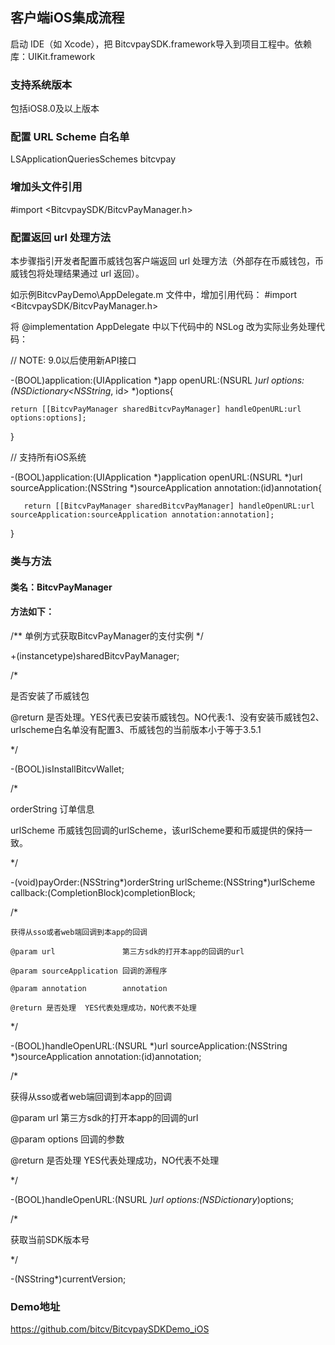 ## 客户端iOS集成流程
启动 IDE（如 Xcode），把 BitcvpaySDK.framework导入到项目工程中。依赖库：UIKit.framework

### 支持系统版本
包括iOS8.0及以上版本

### 配置 URL Scheme 白名单
<key>LSApplicationQueriesSchemes</key>
	<array>
		<string>bitcvpay</string>
	</array>

### 增加头文件引用
#import <BitcvpaySDK/BitcvPayManager.h>

### 配置返回 url 处理方法
本步骤指引开发者配置币威钱包客户端返回 url 处理方法（外部存在币威钱包，币威钱包将处理结果通过 url 返回）。

如示例BitcvPayDemo\AppDelegate.m 文件中，增加引用代码：
#import <BitcvpaySDK/BitcvPayManager.h>

将 @implementation AppDelegate 中以下代码中的 NSLog 改为实际业务处理代码：

// NOTE: 9.0以后使用新API接口

-(BOOL)application:(UIApplication *)app openURL:(NSURL *)url options:(NSDictionary<NSString*, id> *)options{

    return [[BitcvPayManager sharedBitcvPayManager] handleOpenURL:url options:options];
}

// 支持所有iOS系统

-(BOOL)application:(UIApplication *)application openURL:(NSURL *)url sourceApplication:(NSString *)sourceApplication annotation:(id)annotation{
    
       return [[BitcvPayManager sharedBitcvPayManager] handleOpenURL:url sourceApplication:sourceApplication annotation:annotation];
}


### 类与方法
#### 类名：BitcvPayManager

#### 方法如下：

/**
  单例方式获取BitcvPayManager的支付实例
*/

+(instancetype)sharedBitcvPayManager;

/*

  是否安装了币威钱包

  @return 是否处理。YES代表已安装币威钱包。NO代表:1、没有安装币威钱包2、urlscheme白名单没有配置3、币威钱包的当前版本小于等于3.5.1

 */

-(BOOL)isInstallBitcvWallet;

/*
 
 orderString 订单信息
 
 urlScheme 币威钱包回调的urlScheme，该urlScheme要和币威提供的保持一致。
 
 */

-(void)payOrder:(NSString*)orderString urlScheme:(NSString*)urlScheme callback:(CompletionBlock)completionBlock;


/*

    获得从sso或者web端回调到本app的回调

    @param url               第三方sdk的打开本app的回调的url

    @param sourceApplication 回调的源程序

    @param annotation        annotation

    @return 是否处理  YES代表处理成功，NO代表不处理
 
 */

-(BOOL)handleOpenURL:(NSURL *)url sourceApplication:(NSString *)sourceApplication annotation:(id)annotation;

/*

   获得从sso或者web端回调到本app的回调
 
   @param url     第三方sdk的打开本app的回调的url

   @param options 回调的参数
 
   @return 是否处理  YES代表处理成功，NO代表不处理
 
 */


-(BOOL)handleOpenURL:(NSURL *)url options:(NSDictionary*)options;

/*

  获取当前SDK版本号

*/

-(NSString*)currentVersion;

### Demo地址

https://github.com/bitcv/BitcvpaySDKDemo_iOS

